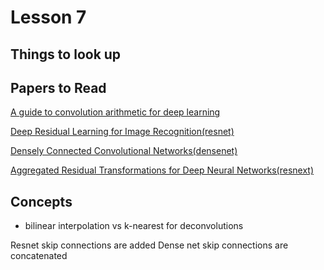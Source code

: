 # Lesson 7

## Things to look up


## Papers to Read

[A guide to convolution arithmetic for deep learning](https://arxiv.org/pdf/1603.07285.pdf)

[Deep Residual Learning for Image Recognition(resnet)](https://arxiv.org/pdf/1512.03385.pdf)

[Densely Connected Convolutional Networks(densenet)](https://arxiv.org/pdf/1608.06993.pdf)

[Aggregated Residual Transformations for Deep Neural Networks(resnext)](https://arxiv.org/pdf/1611.05431.pdf)

## Concepts

- bilinear interpolation vs k-nearest for deconvolutions

Resnet skip connections are added
Dense net skip connections are concatenated